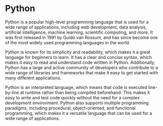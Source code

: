 # Python

Python is a popular high-level programming language that is used for a wide range of applications, 
including web development, data analysis, artificial intelligence, machine learning, scientific computing, 
and more. It was first released in 1991 by Guido van Rossum, and has since become one of the most widely 
used programming languages in the world.

Python is known for its simplicity and readability, which makes it a great language for beginners to learn. 
It has a clear and concise syntax, which makes it easy to read and understand code written in Python. 
Additionally, Python has a large and active community of developers who contribute to a wide range of 
libraries and frameworks that make it easy to get started with many different applications.

Python is an interpreted language, which means that code is executed line-by-line at runtime rather than 
being compiled beforehand. This makes it easy to write and test code quickly without the need for a complex 
development environment. Python also supports multiple programming paradigms, including procedural, 
object-oriented, and functional programming, which makes it a versatile language that can be used for 
a wide range of applications.